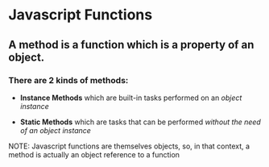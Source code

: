 # Javascript Functions

## A method is a function which is a property of an object.

### There are 2 kinds of methods:

- **Instance Methods** which are built-in tasks performed on an *object instance*

- **Static Methods** which are tasks that can be performed *without the need of an object instance*

NOTE: Javascript functions are themselves objects, so, in that context, a method is actually an object reference to a function

